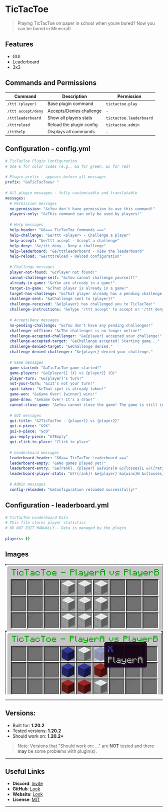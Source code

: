 # TicTacToe
> Playing TicTacToe on paper in school when youre bored? Now you can be bored in Minecraft

## Features
- GUI
- Leaderboard
- 3x3
  
## Commands and Permissions

| Command              | Description                | Permission             |
|----------------------|----------------------------|------------------------|
| `/ttt (player)`        | Base plugin command         | `tictactoe.play`       |
| `/ttt accept/deny`        | Accepts/Denies challenge         | `-`       |
| `/tttleaderboard` | Show all players stats    | `tictactoe.leaderboard`    |
| `/tttreload` | Reload the plugin config    | `tictactoe.admin`    |
| `/ttthelp` | Displays all commands    | `-`    |


## Configuration - config.yml
```yaml
# TicTacToe Plugin Configuration
# Use & for color codes (e.g., &a for green, &c for red)

# Plugin prefix - appears before all messages
prefix: "&aTicTacToe&r "

# All plugin messages - fully customizable and translatable
messages:
  # Permission messages
  no-permission: "&cYou don't have permission to use this command!"
  players-only: "&cThis command can only be used by players!"

  # Help messages
  help-header: "&6=== TicTacToe Commands ==="
  help-challenge: "&e/ttt <player> - Challenge a player"
  help-accept: "&e/ttt accept - Accept a challenge"
  help-deny: "&e/ttt deny - Deny a challenge"
  help-leaderboard: "&e/tttleaderboard - View the leaderboard"
  help-reload: "&e/tttreload - Reload configuration"

  # Challenge messages
  player-not-found: "&cPlayer not found!"
  cannot-challenge-self: "&cYou cannot challenge yourself!"
  already-in-game: "&cYou are already in a game!"
  target-in-game: "&cThat player is already in a game!"
  target-has-challenge: "&cThat player already has a pending challenge!"
  challenge-sent: "&aChallenge sent to {player}!"
  challenge-received: "&e{player} has challenged you to TicTacToe!"
  challenge-instructions: "&eType '/ttt accept' to accept or '/ttt deny' to deny."

  # Accept/Deny messages
  no-pending-challenge: "&cYou don't have any pending challenges!"
  challenger-offline: "&cThe challenger is no longer online!"
  challenge-accepted-challenger: "&a{player} accepted your challenge!"
  challenge-accepted-target: "&aChallenge accepted! Starting game..."
  challenge-denied-target: "&eChallenge denied."
  challenge-denied-challenger: "&e{player} denied your challenge."

  # Game messages
  game-started: "&aTicTacToe game started!"
  game-players: "&e{player1} (X) vs {player2} (O)"
  player-turn: "&6{player}'s turn!"
  not-your-turn: "&cIt's not your turn!"
  spot-taken: "&cThat spot is already taken!"
  game-won: "&aGame Over! {winner} wins!"
  game-draw: "&eGame Over! It's a draw!"
  cannot-close-game: "&eYou cannot close the game! The game is still in progress."

  # GUI messages
  gui-title: "&2TicTacToe - {player1} vs {player2}"
  gui-x-piece: "&9X"
  gui-o-piece: "&cO"
  gui-empty-piece: "&7Empty"
  gui-click-to-place: "Click to place"

  # Leaderboard messages
  leaderboard-header: "&6=== TicTacToe Leaderboard ==="
  leaderboard-empty: "&eNo games played yet!"
  leaderboard-entry: "&e{rank}. {player} &a{wins}W &c{losses}L &7({ratio})"
  leaderboard-player-stats: "&7({rank}) &e{player} &a{wins}W &c{losses}L &7({ratio})"

  # Admin messages
  config-reloaded: "&aConfiguration reloaded successfully!"
```

## Configuration - leaderboard.yml
```yaml
# TicTacToe Leaderboard Data
# This file stores player statistics
# DO NOT EDIT MANUALLY - Data is managed by the plugin

players: {}
```

## Images
![image1](https://github.com/SoneMC/images/raw/main/tictactoe_images/image1.png)
![image2](https://github.com/SoneMC/images/raw/main/tictactoe_images/image2.png)

---

## Versions:

- Built for: **1.20.2**
- Tested versions: **1.20.2**
- Should work on: **1.20.2+**

> Note: Versions that "Should work on: ..." are **NOT** tested and there **may** be some problems with plugin(s).

---

## Useful Links

- **Discord**: [Invite](https://sonemcpl.pages.dev/invite)
- **GitHub**: [Look](https://github.com/SoneMC)
- **Website**: [Look](https://sonemcpl.pages.dev)
- **License**: [MIT](https://github.com/SoneMC/SoneMC/raw/main/LICENSE)

---
